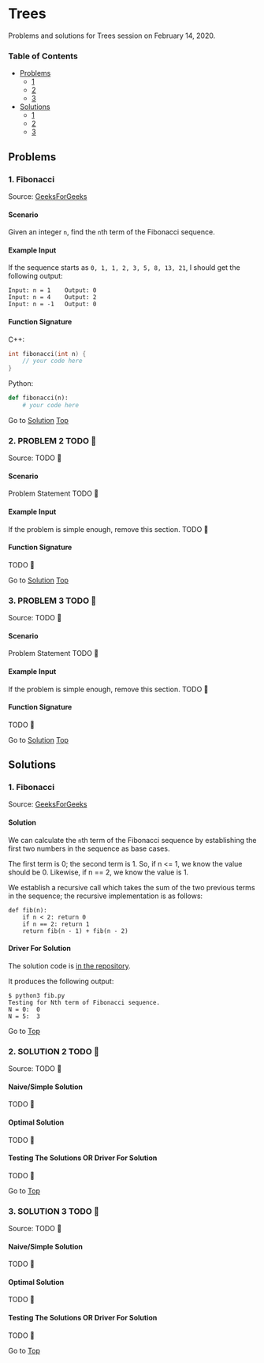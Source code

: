 <!-- Don't remove -->
<a name="top"/>

# Trees

Problems and solutions for Trees session on February 14, 2020.

### Table of Contents

* [Problems](#problems)
  * [1](#p1)
  * [2](#p2)
  * [3](#p3)
* [Solutions](#solutions)
  * [1](#s1)
  * [2](#s2)
  * [3](#s3)

<!-- Don't remove -->
<a name="problems"/>

## Problems

<a name="p1"/>

### 1. Fibonacci

Source: [GeeksForGeeks](https://www.geeksforgeeks.org/program-for-nth-fibonacci-number/)

#### Scenario

Given an integer `n`, find the `n`th term of the Fibonacci sequence.

#### Example Input

If the sequence starts as `0, 1, 1, 2, 3, 5, 8, 13, 21`, I should get the following output:

```
Input: n = 1    Output: 0
Input: n = 4    Output: 2
Input: n = -1   Output: 0
```

#### Function Signature

C++:

```c++
int fibonacci(int n) {
    // your code here
}
```

Python:

```python
def fibonacci(n):
    # your code here
```

<!-- Don't remove -->
Go to [Solution](#s1)   [Top](#top)

<!-- Don't remove -->
<a name="p2"/>

### 2. PROBLEM 2 TODO :bug:

Source: TODO :bug:

#### Scenario

Problem Statement TODO :bug:

#### Example Input

If the problem is simple enough, remove this section. TODO :bug:

#### Function Signature

TODO :bug:

<!-- Don't remove -->
Go to [Solution](#s2)   [Top](#top)

<!-- Don't remove -->
<a name="p3"/>

### 3. PROBLEM 3 TODO :bug:

Source: TODO :bug:

#### Scenario

Problem Statement TODO :bug:

#### Example Input

If the problem is simple enough, remove this section. TODO :bug:

#### Function Signature

TODO :bug:

<!-- Don't remove -->
Go to [Solution](#s3)   [Top](#top)

<!-- Don't remove -->
<a name="solutions"/>

## Solutions

<!-- Don't remove -->
<a name="s1"/>

### 1. Fibonacci

Source: [GeeksForGeeks](https://www.geeksforgeeks.org/program-for-nth-fibonacci-number/)

#### Solution

We can calculate the `n`th term of the Fibonacci sequence by establishing 
the first two numbers in the sequence as base cases.

The first term is 0; the second term is 1. So, if n <= 1, we know the 
value should be 0. Likewise, if n == 2, we know the value is 1.

We establish a recursive call which takes the sum of the two previous 
terms in the sequence; the recursive implementation is as follows:

```python3
def fib(n):
    if n < 2: return 0
    if n == 2: return 1
    return fib(n - 1) + fib(n - 2)
```

#### Driver For Solution

The solution code is [in the repository](https://github.com/UWB-ACM/CTCI/2020-01-Winter/4_trees/fibonacci/fib.py).

It produces the following output:

```console
$ python3 fib.py
Testing for Nth term of Fibonacci sequence.
N = 0:  0
N = 5:  3
```

<!-- Don't remove -->
Go to [Top](#top)

<!-- Don't remove -->
<a name="s2"/>

### 2. SOLUTION 2 TODO :bug:

Source: TODO :bug:

#### Naive/Simple Solution

TODO :bug:

#### Optimal Solution

TODO :bug:

#### Testing The Solutions OR Driver For Solution

TODO :bug:

<!-- Don't remove -->
Go to [Top](#top)

<!-- Don't remove -->
<a name="s3"/>

### 3. SOLUTION 3 TODO :bug:

Source: TODO :bug:

#### Naive/Simple Solution 

TODO :bug:

#### Optimal Solution

TODO :bug:

#### Testing The Solutions OR Driver For Solution

TODO :bug:

<!-- Don't remove -->
Go to [Top](#top)
